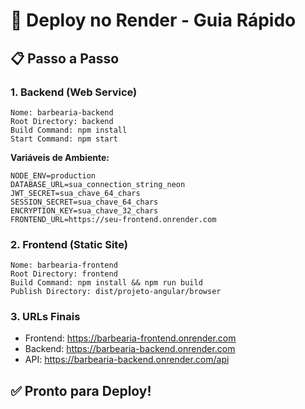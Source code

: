 # 🚀 Deploy no Render - Guia Rápido

## 📋 Passo a Passo

### 1. Backend (Web Service)
```
Nome: barbearia-backend
Root Directory: backend
Build Command: npm install
Start Command: npm start
```

**Variáveis de Ambiente:**
```
NODE_ENV=production
DATABASE_URL=sua_connection_string_neon
JWT_SECRET=sua_chave_64_chars
SESSION_SECRET=sua_chave_64_chars
ENCRYPTION_KEY=sua_chave_32_chars
FRONTEND_URL=https://seu-frontend.onrender.com
```

### 2. Frontend (Static Site)
```
Nome: barbearia-frontend
Root Directory: frontend
Build Command: npm install && npm run build
Publish Directory: dist/projeto-angular/browser
```

### 3. URLs Finais
- Frontend: https://barbearia-frontend.onrender.com
- Backend: https://barbearia-backend.onrender.com
- API: https://barbearia-backend.onrender.com/api

## ✅ Pronto para Deploy!